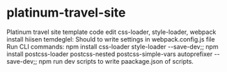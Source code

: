 # platinum-travel-site

Platinum travel site template code edit
css-loader, style-loader, webpack install hiisen temdeglel: Should to write settings in webpack.config.js file
Run CLI commands:
npm install css-loader style-loader --save-dev;;
npm install postcss-loader postcss-nested postcss-simple-vars autoprefixer --save-dev;;
npm run dev scripts to write paackage.json of scripts.
